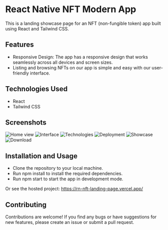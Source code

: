 # React Native NFT Modern App
This is a landing showcase page for an NFT (non-fungible token) app built using React and Tailwind CSS.

## Features
- Responsive Design: The app has a responsive design that works seamlessly across all devices and screen sizes.
- Listing and browsing NFTs on our app is simple and easy with our user-friendly interface.

## Technologies Used
- React 
- Tailwind CSS

## Screenshots
![Home view](https://user-images.githubusercontent.com/69378136/231000178-15384f1c-d543-4f60-a5d2-af393e0bfae7.png)
![Interface](https://user-images.githubusercontent.com/69378136/231000221-813ba9c9-30df-4f8d-aab4-593b59a75caa.png)
![Technologies](https://user-images.githubusercontent.com/69378136/231000243-4e914c7b-b106-4dd5-af3e-193fb712850a.png)
![Deployment](https://user-images.githubusercontent.com/69378136/231000313-40c0202a-dc4e-4d66-b735-8dbfa13bc984.png)
![Showcase](https://user-images.githubusercontent.com/69378136/231000349-a47a0545-b2bc-47b9-8859-fbf2b41d26da.png)
![Download](https://user-images.githubusercontent.com/69378136/231000388-7e8ddd48-e365-478e-bec7-5000408ffb7e.png)


## Installation and Usage
- Clone the repository to your local machine.
- Run npm install to install the required dependencies.
- Run npm start to start the app in development mode.

Or see the hosted project: https://rn-nft-landing-page.vercel.app/

## Contributing
Contributions are welcome! If you find any bugs or have suggestions for new features, please create an issue or submit a pull request.

